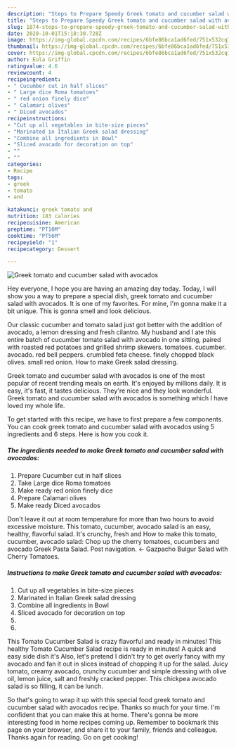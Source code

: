 ```yaml
---
description: "Steps to Prepare Speedy Greek tomato and cucumber salad with avocados"
title: "Steps to Prepare Speedy Greek tomato and cucumber salad with avocados"
slug: 1874-steps-to-prepare-speedy-greek-tomato-and-cucumber-salad-with-avocados
date: 2020-10-01T15:18:30.728Z
image: https://img-global.cpcdn.com/recipes/6bfe86bca1ad6fed/751x532cq70/greek-tomato-and-cucumber-salad-with-avocados-recipe-main-photo.jpg
thumbnail: https://img-global.cpcdn.com/recipes/6bfe86bca1ad6fed/751x532cq70/greek-tomato-and-cucumber-salad-with-avocados-recipe-main-photo.jpg
cover: https://img-global.cpcdn.com/recipes/6bfe86bca1ad6fed/751x532cq70/greek-tomato-and-cucumber-salad-with-avocados-recipe-main-photo.jpg
author: Eula Griffin
ratingvalue: 4.6
reviewcount: 4
recipeingredient:
- " Cucumber cut in half slices"
- " Large dice Roma tomatoes"
- " red onion finely dice"
- " Calamari olives"
- " Diced avocados"
recipeinstructions:
- "Cut up all vegetables in bite-size pieces"
- "Marinated in Italian Greek salad dressing"
- "Combine all ingredients in Bowl"
- "Sliced avocado for decoration on top"
- ""
- ""
categories:
- Recipe
tags:
- greek
- tomato
- and

katakunci: greek tomato and 
nutrition: 183 calories
recipecuisine: American
preptime: "PT10M"
cooktime: "PT56M"
recipeyield: "1"
recipecategory: Dessert

---
```



![Greek tomato and cucumber salad with avocados](https://img-global.cpcdn.com/recipes/6bfe86bca1ad6fed/751x532cq70/greek-tomato-and-cucumber-salad-with-avocados-recipe-main-photo.jpg)

Hey everyone, I hope you are having an amazing day today. Today, I will show you a way to prepare a special dish, greek tomato and cucumber salad with avocados. It is one of my favorites. For mine, I'm gonna make it a bit unique. This is gonna smell and look delicious.

Our classic cucumber and tomato salad just got better with the addition of avocado, a lemon dressing and fresh cilantro. My husband and I ate this entire batch of cucumber tomato salad with avocado in one sitting, paired with roasted red potatoes and grilled shrimp skewers. tomatoes. cucumber. avocado. red bell peppers. crumbled feta cheese. finely chopped black olives. small red onion. How to make Greek salad dressing.

Greek tomato and cucumber salad with avocados is one of the most popular of recent trending meals on earth. It's enjoyed by millions daily. It is easy, it's fast, it tastes delicious. They're nice and they look wonderful. Greek tomato and cucumber salad with avocados is something which I have loved my whole life.


To get started with this recipe, we have to first prepare a few components. You can cook greek tomato and cucumber salad with avocados using 5 ingredients and 6 steps. Here is how you cook it.

<!--inarticleads1-->

##### The ingredients needed to make Greek tomato and cucumber salad with avocados:

1. Prepare  Cucumber cut in half slices
1. Take  Large dice Roma tomatoes
1. Make ready  red onion finely dice
1. Prepare  Calamari olives
1. Make ready  Diced avocados


Don&#39;t leave it out at room temperature for more than two hours to avoid excessive moisture. This tomato, cucumber, avocado salad is an easy, healthy, flavorful salad. It&#39;s crunchy, fresh and How to make this tomato, cucumber, avocado salad: Chop up the cherry tomatoes, cucumbers and avocado Greek Pasta Salad. Post navigation. ← Gazpacho Bulgur Salad with Cherry Tomatoes. 

<!--inarticleads2-->

##### Instructions to make Greek tomato and cucumber salad with avocados:

1. Cut up all vegetables in bite-size pieces
1. Marinated in Italian Greek salad dressing
1. Combine all ingredients in Bowl
1. Sliced avocado for decoration on top
1. 
1. 


This Tomato Cucumber Salad is crazy flavorful and ready in minutes! This healthy Tomato Cucumber Salad recipe is ready in minutes! A quick and easy side dish it&#39;s Also, let&#39;s pretend I didn&#39;t try to get overly fancy with my avocado and fan it out in slices instead of chopping it up for the salad. Juicy tomato, creamy avocado, crunchy cucumber and simple dressing with olive oil, lemon juice, salt and freshly cracked pepper. This chickpea avocado salad is so filling, it can be lunch. 

So that's going to wrap it up with this special food greek tomato and cucumber salad with avocados recipe. Thanks so much for your time. I'm confident that you can make this at home. There's gonna be more interesting food in home recipes coming up. Remember to bookmark this page on your browser, and share it to your family, friends and colleague. Thanks again for reading. Go on get cooking!
